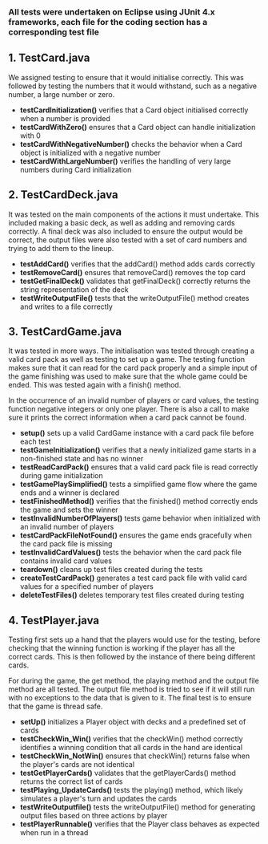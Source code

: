 ### All tests were undertaken on Eclipse using **JUnit 4.x frameworks**, each file for the coding section has a corresponding test file

## 1. TestCard.java
We assigned testing to ensure that it would initialise correctly. This was followed by testing the numbers that it would withstand, such as a negative number, a large number or zero.
- **testCardInitialization()** verifies that a Card object initialised correctly when a number is provided
- **testCardWithZero()** ensures that a Card object can handle initialization with 0
- **testCardWithNegativeNumber()** checks the behavior when a Card object is initialized with a negative number
- **testCardWithLargeNumber()** verifies the handling of very large numbers during Card initialization

## 2. TestCardDeck.java
It was tested on the main components of the actions it must undertake. This included making a basic deck, as well as adding and removing cards correctly. A final deck was also included to ensure the output would be correct, the output files were also tested with a set of card numbers and trying to add them to the lineup.
- **testAddCard()** verifies that the addCard() method adds cards correctly
- **testRemoveCard()** ensures that removeCard() removes the top card
- **testGetFinalDeck()** validates that getFinalDeck() correctly returns the string representation of the deck
- **testWriteOutputFile()** tests that the writeOutputFile() method creates and writes to a file correctly

## 3. TestCardGame.java
It was tested in more ways. The initialisation was tested through creating a valid card pack as well as testing to set up a game. The testing function makes sure that it can read for the card pack properly and a simple input of the game finishing was used to make sure that the whole game could be ended. This was tested again with a finish() method. 

In the occurrence of an invalid number of players or card values, the testing function negative integers or only one player. There is also a call to make sure it prints the correct information when a card pack cannot be found.
- **setup()** sets up a valid CardGame instance with a card pack file before each test
- **testGameInitialization()** verifies that a newly initialized game starts in a non-finished state and has no winner
- **testReadCardPack()** ensures that a valid card pack file is read correctly during game initialization
- **testGamePlaySimplified()** tests a simplified game flow where the game ends and a winner is declared
- **testFinishedMethod()** verifies that the finished() method correctly ends the game and sets the winner
- **testInvalidNumberOfPlayers()** tests game behavior when initialized with an invalid number of players
- **testCardPackFileNotFound()** ensures the game ends gracefully when the card pack file is missing
- **testInvalidCardValues()** tests the behavior when the card pack file contains invalid card values
- **teardown()** cleans up test files created during the tests
- **createTestCardPack()** generates a test card pack file with valid card values for a specified number of players
- **deleteTestFiles()** deletes temporary test files created during testing

## 4. TestPlayer.java
Testing first sets up a hand that the players would use for the testing, before checking that the winning function is working if the player has all the correct cards. This is then followed by the instance of there being different cards. 

For during the game, the get method, the playing method and the output file method are all tested. The output file method is tried to see if it will still run with no exceptions to the data that is given to it. The final test is to ensure that the game is thread safe. 
- **setUp()** initializes a Player object with decks and a predefined set of cards
- **testCheckWin_Win()** verifies that the checkWin() method correctly identifies a winning condition that all cards in the hand are identical
- **testCheckWin_NotWin()** ensures that checkWin() returns false when the player's cards are not identical
- **testGetPlayerCards()** validates that the getPlayerCards() method returns the correct list of cards
- **testPlaying_UpdateCards()** tests the playing() method, which likely simulates a player's turn and updates the cards
- **testWriteOutputfile()** tests the writeOutputFile() method for generating output files based on three actions by player
- **testPlayerRunnable()** verifies that the Player class behaves as expected when run in a thread
